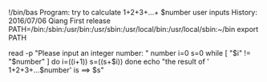 !/bin/bas
Program:
       try to calculate 1+2+3+...+ $number user inputs
History:
2016/07/06 Qiang First release
PATH=/bin:/sbin:/usr/bin:/usr/sbin:/usr/local/bin:/usr/local/sbin:~/bin
export PATH

read -p "Please input an integer number: " number
i=0
s=0
while [ "$i" != "$number" ]
do
i=$(($i+1))
s=$(($s+$i))
done
echo "the result of ' 1+2+3+...$number' is ==> $s"
